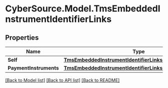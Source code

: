 # CyberSource.Model.TmsEmbeddedInstrumentIdentifierLinks
## Properties

Name | Type | Description | Notes
------------ | ------------- | ------------- | -------------
**Self** | [**TmsEmbeddedInstrumentIdentifierLinksSelf**](TmsEmbeddedInstrumentIdentifierLinksSelf.md) |  | [optional] 
**PaymentInstruments** | [**TmsEmbeddedInstrumentIdentifierLinksPaymentInstruments**](TmsEmbeddedInstrumentIdentifierLinksPaymentInstruments.md) |  | [optional] 

[[Back to Model list]](../README.md#documentation-for-models) [[Back to API list]](../README.md#documentation-for-api-endpoints) [[Back to README]](../README.md)


